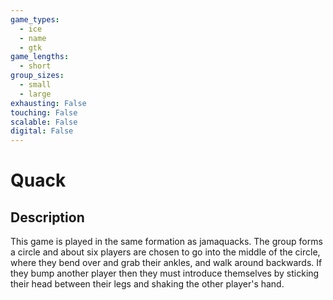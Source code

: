 ```yaml
---
game_types:
  - ice
  - name
  - gtk
game_lengths:
  - short
group_sizes:
  - small
  - large
exhausting: False
touching: False
scalable: False
digital: False
---
```

# Quack

## Description
This game is played in the same formation as jamaquacks. The group forms a
circle and about six players are chosen to go into the middle of the circle, where they bend over and grab their ankles, and walk around backwards. If they bump another player then they must introduce themselves by sticking their head between their legs and shaking the other player's hand.
